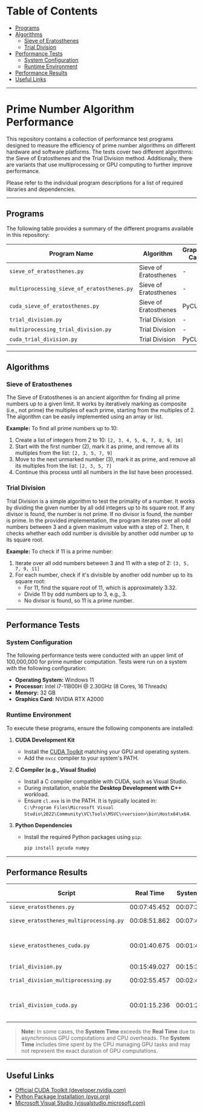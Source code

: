 # **Table of Contents**

- [Programs](#programs)
- [Algorithms](#algorithms)
   - [Sieve of Eratosthenes](#sieve-of-eratosthenes)
   - [Trial Division](#trial-division)
- [Performance Tests](#performance-tests)
   - [System Configuration](#system-configuration)
   - [Runtime Environment](#runtime-environment)
- [Performance Results](#performance-results)
- [Useful Links](#useful-links)

---

# **Prime Number Algorithm Performance**

This repository contains a collection of performance test programs designed to measure the efficiency of prime number algorithms on different hardware and software platforms. The tests cover two different algorithms: the Sieve of Eratosthenes and the Trial Division method. Additionally, there are variants that use multiprocessing or GPU computing to further improve performance.

Please refer to the individual program descriptions for a list of required libraries and dependencies.

---

## **Programs**

The following table provides a summary of the different programs available in this repository:

| Program Name                              | Algorithm              | Graphics Card  | Multiprocessing |
| ----------------------------------------- | ---------------------- | -------------- | --------------- |
| `sieve_of_eratosthenes.py`                | Sieve of Eratosthenes  | -              | -               |
| `multiprocessing_sieve_of_eratosthenes.py`| Sieve of Eratosthenes  | -              | Yes             |
| `cuda_sieve_of_eratosthenes.py`           | Sieve of Eratosthenes  | PyCUDA         | -               |
| `trial_division.py`                       | Trial Division         | -              | -               |
| `multiprocessing_trial_division.py`       | Trial Division         | -              | Yes             |
| `cuda_trial_division.py`                  | Trial Division         | PyCUDA         | -               |

---

## **Algorithms**

### Sieve of Eratosthenes

The Sieve of Eratosthenes is an ancient algorithm for finding all prime numbers up to a given limit. It works by iteratively marking as composite (i.e., not prime) the multiples of each prime, starting from the multiples of 2. The algorithm can be easily implemented using an array or list.

**Example:**
To find all prime numbers up to 10:

1. Create a list of integers from 2 to 10: `[2, 3, 4, 5, 6, 7, 8, 9, 10]`
2. Start with the first number (2), mark it as prime, and remove all its multiples from the list: `[2, 3, 5, 7, 9]`
3. Move to the next unmarked number (3), mark it as prime, and remove all its multiples from the list: `[2, 3, 5, 7]`
4. Continue this process until all numbers in the list have been processed.


### Trial Division

Trial Division is a simple algorithm to test the primality of a number. It works by dividing the given number by all odd integers up to its square root. If any divisor is found, the number is not prime. If no divisor is found, the number is prime. In the provided implementation, the program iterates over all odd numbers between 3 and a given maximum value with a step of 2. Then, it checks whether each odd number is divisible by another odd number up to its square root.

**Example:**
To check if 11 is a prime number:

1. Iterate over all odd numbers between 3 and 11 with a step of 2: `[3, 5, 7, 9, 11]`
2. For each number, check if it's divisible by another odd number up to its square root:
   - For 11, find the square root of 11, which is approximately 3.32.
   - Divide 11 by odd numbers up to 3, e.g., 3.
   - No divisor is found, so 11 is a prime number.

---

## **Performance Tests**

### System Configuration

The following performance tests were conducted with an upper limit of 100,000,000 for prime number computation. Tests were run on a system with the following configuration:

- **Operating System:** Windows 11  
- **Processor:** Intel i7-11800H @ 2.30GHz (8 Cores, 16 Threads)  
- **Memory:** 32 GB  
- **Graphics Card:** NVIDIA RTX A2000  

### **Runtime Environment**

To execute these programs, ensure the following components are installed:

1. **CUDA Development Kit**  
   - Install the [CUDA Toolkit](https://developer.nvidia.com/cuda-toolkit) matching your GPU and operating system.  
   - Add the `nvcc` compiler to your system's PATH.

2. **C Compiler (e.g., Visual Studio)**  
   - Install a C compiler compatible with CUDA, such as Visual Studio.  
   - During installation, enable the **Desktop Development with C++** workload.  
   - Ensure `cl.exe` is in the PATH. It is typically located in:  
     `C:\Program Files\Microsoft Visual Studio\2022\Community\VC\Tools\MSVC\<version>\bin\Hostx64\x64`.

3. **Python Dependencies**  
   - Install the required Python packages using `pip`:  
     ```bash
     pip install pycuda numpy
     ```

---

## **Performance Results**

| **Script**                                | **Real Time**  | **System Time**  | **Additional Info**                   |
|-------------------------------------------|----------------|------------------|----------------------------------------|
| `sieve_eratosthenes.py`                   | 00:07:45.452   | 00:07:34.343     | -                                      |
| `sieve_eratosthenes_multiprocessing.py`   | 00:08:51.862   | 00:07:41.687     | processors used: 16                   |
| `sieve_eratosthenes_cuda.py`              | 00:01:40.675   | 00:01:41.687     | block_size: 256, grid_size: 195313     |
| `trial_division.py`                       | 00:15:49.027   | 00:15:33.953     | -                                      |
| `trial_division_multiprocessing.py`       | 00:02:55.457   | 00:02:45.500     | processors used: 16                   |
| `trial_division_cuda.py`                  | 00:01:15.236   | 00:01:25.250     | block_size: 256, grid_size: 195313     |

> **Note:** In some cases, the **System Time** exceeds the **Real Time** due to asynchronous GPU computations and CPU overheads. The **System Time** includes time spent by the CPU managing GPU tasks and may not represent the exact duration of GPU computations.

---

## **Useful Links**

- [Official CUDA Toolkit (developer.nvidia.com)](https://developer.nvidia.com/cuda-toolkit)  
- [Python Package Installation (pypi.org)](https://pypi.org/project/pycuda/)  
- [Microsoft Visual Studio (visualstudio.microsoft.com)](https://visualstudio.microsoft.com/)  
